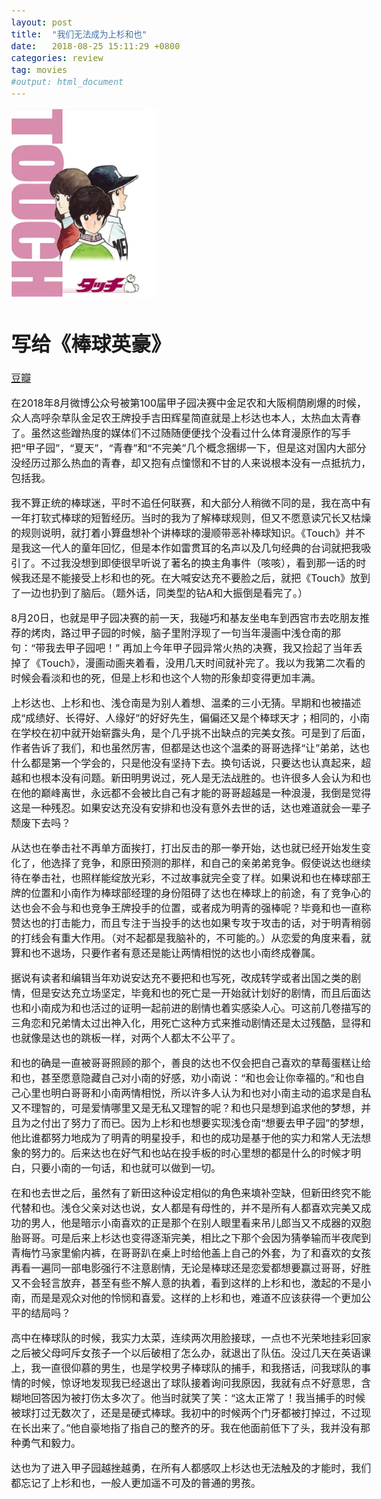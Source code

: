 ```yaml
---
layout: post
title:  "我们无法成为上杉和也"
date:   2018-08-25 15:11:29 +0800
categories: review
tag: movies
#output: html_document
---
```


<style type="text/css">
  body{
  font-size: 12pt;
  font-family: DengXian (Body Asian);
}
</style>

![touch](/assets/touch.png)


# 写给《棒球英豪》
[豆瓣](https://movie.douban.com/subject/1756889/)



在2018年8月微博公众号被第100届甲子园决赛中金足农和大阪桐荫刷爆的时候，众人高呼杂草队金足农王牌投手吉田辉星简直就是上杉达也本人，太热血太青春了。虽然这些蹭热度的媒体们不过随随便便找个没看过什么体育漫原作的写手把“甲子园”，“夏天”，“青春”和“不完美”几个概念捆绑一下，但是这对国内大部分没经历过那么热血的青春，却又抱有点憧憬和不甘的人来说根本没有一点抵抗力，包括我。


我不算正统的棒球迷，平时不追任何联赛，和大部分人稍微不同的是，我在高中有一年打软式棒球的短暂经历。当时的我为了解棒球规则，但又不愿意读冗长又枯燥的规则说明，就打着小算盘想补个讲棒球的漫顺带恶补棒球知识。《Touch》并不是我这一代人的童年回忆，但是本作如雷贯耳的名声以及几句经典的台词就把我吸引了。不过我没想到即使很早听说了著名的换主角事件（咳咳），看到那一话的时候我还是不能接受上杉和也的死。在大喊安达充不要脸之后，就把《Touch》放到了一边也扔到了脑后。（题外话，同类型的钻A和大振倒是看完了。）

8月20日，也就是甲子园决赛的前一天，我碰巧和基友坐电车到西宫市去吃朋友推荐的烤肉，路过甲子园的时候，脑子里附浮现了一句当年漫画中浅仓南的那句：“带我去甲子园吧！” 再加上今年甲子园异常火热的决赛，我又捡起了当年丢掉了《Touch》，漫画动画夹着看，没用几天时间就补完了。我以为我第二次看的时候会看淡和也的死，但是上杉和也这个人物的形象却变得更加丰满。

上杉达也、上杉和也、浅仓南是为别人着想、温柔的三小无猜。早期和也被描述成“成绩好、长得好、人缘好”的好好先生，偏偏还又是个棒球天才；相同的，小南在学校在初中就开始崭露头角，是个几乎挑不出缺点的完美女孩。可是到了后面，作者告诉了我们，和也虽然厉害，但都是达也这个温柔的哥哥选择“让”弟弟，达也什么都是第一个学会的，只是他没有坚持下去。换句话说，只要达也认真起来，超越和也根本没有问题。新田明男说过，死人是无法战胜的。也许很多人会认为和也在他的巅峰离世，永远都不会被比自己有才能的哥哥超越是一种浪漫，我倒是觉得这是一种残忍。如果安达充没有安排和也没有意外去世的话，达也难道就会一辈子颓废下去吗？

从达也在拳击社不再单方面挨打，打出反击的那一拳开始，达也就已经开始发生变化了，他选择了竞争，和原田预测的那样，和自己的亲弟弟竞争。假使说达也继续待在拳击社，也照样能绽放光彩，不过故事就完全变了样。如果说和也在棒球部王牌的位置和小南作为棒球部经理的身份阻碍了达也在棒球上的前途，有了竞争心的达也会不会与和也竞争王牌投手的位置，或者成为明青的强棒呢？毕竟和也一直称赞达也的打击能力，而且专注于当投手的达也如果专攻于攻击的话，对于明青稍弱的打线会有重大作用。（对不起都是我脑补的，不可能的。）从恋爱的角度来看，就算和也不退场，只要作者有意还是能让两情相悦的达也小南终成眷属。

据说有读者和编辑当年劝说安达充不要把和也写死，改成转学或者出国之类的剧情，但是安达充立场坚定，毕竟和也的死亡是一开始就计划好的剧情，而且后面达也和小南成为和也活过的证明一起前进的剧情也着实感染人心。可这前几卷描写的三角恋和兄弟情太过出神入化，用死亡这种方式来推动剧情还是太过残酷，显得和也就像是达也的跳板一样，对两个人都太不公平了。

和也的确是一直被哥哥照顾的那个，善良的达也不仅会把自己喜欢的草莓蛋糕让给和也，甚至愿意隐藏自己对小南的好感，劝小南说：“和也会让你幸福的。”和也自己心里也明白哥哥和小南两情相悦，所以许多人认为和也对小南主动的追求是自私又不理智的，可是爱情哪里又是无私又理智的呢？和也只是想到追求他的梦想，并且为之付出了努力了而已。因为上杉和也想要实现浅仓南“想要去甲子园”的梦想，他比谁都努力地成为了明青的明星投手，和也的成功是基于他的实力和常人无法想象的努力的。后来达也在好气和也站在投手板的时心里想的都是什么的时候才明白，只要小南的一句话，和也就可以做到一切。

在和也去世之后，虽然有了新田这种设定相似的角色来填补空缺，但新田终究不能代替和也。浅仓父亲对达也说，女人都是有母性的，并不是所有人都喜欢完美又成功的男人，他是暗示小南喜欢的正是那个在别人眼里看来吊儿郎当又不成器的双胞胎哥哥。可是后来上杉达也变得逐渐完美，相比之下那个会因为猜拳输而半夜爬到青梅竹马家里偷内裤，在哥哥趴在桌上时给他盖上自己的外套，为了和喜欢的女孩再看一遍同一部电影强行不注意剧情，无论是棒球还是恋爱都想要赢过哥哥，好胜又不会轻言放弃，甚至有些不解人意的执着，看到这样的上杉和也，激起的不是小南，而是是观众对他的怜悯和喜爱。这样的上杉和也，难道不应该获得一个更加公平的结局吗？

高中在棒球队的时候，我实力太菜，连续两次用脸接球，一点也不光荣地挂彩回家之后被父母呵斥女孩子一个以后破相了怎么办，就退出了队伍。没过几天在英语课上，我一直很仰慕的男生，也是学校男子棒球队的捕手，和我搭话，问我球队的事情的时候，惊讶地发现我已经退出了球队接着询问我原因，我就有点不好意思，含糊地回答因为被打伤太多次了。他当时就笑了笑：“这太正常了！我当捕手的时候被球打过无数次了，还是是硬式棒球。我初中的时候两个门牙都被打掉过，不过现在长出来了。”他自豪地指了指自己的整齐的牙。我在他面前低下了头，我并没有那种勇气和毅力。

达也为了进入甲子园越挫越勇，在所有人都感叹上杉达也无法触及的才能时，我们都忘记了上杉和也，一般人更加遥不可及的普通的男孩。
